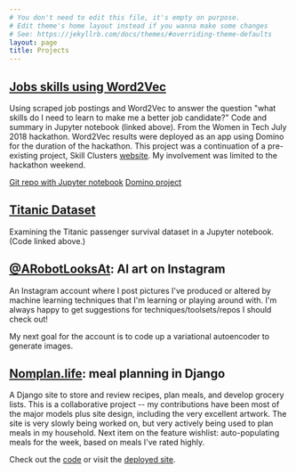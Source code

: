 ```yaml
---
# You don't need to edit this file, it's empty on purpose.
# Edit theme's home layout instead if you wanna make some changes
# See: https://jekyllrb.com/docs/themes/#overriding-theme-defaults
layout: page
title: Projects
---
```


## [Jobs skills using Word2Vec](https://github.com/alpha-tango/job-listings)
Using scraped job postings and Word2Vec to answer the question "what skills do I need to learn to make me a better job candidate?" Code and summary in Jupyter notebook (linked above). From the Women in Tech July 2018 hackathon. Word2Vec results were deployed as an app using Domino for the duration of the hackathon. This project was a continuation of a pre-existing project, Skill Clusters [website](http://skillclusters.com/sc). My involvement was limited to the hackathon weekend.

[Git repo with Jupyter notebook](https://github.com/alpha-tango/job-listings)
[Domino project](https://hackathon.domino.tech/u/atp/skillclusters)

## [Titanic Dataset](https://github.com/alpha-tango/titanic)
Examining the Titanic passenger survival dataset in a Jupyter notebook. (Code linked above.)

## [@ARobotLooksAt](https://www.instagram.com/arobotlooksat/): AI art on Instagram

An Instagram account where I post pictures I've produced or altered by machine learning techniques that I'm learning or playing around with. I'm always happy to get suggestions for techniques/toolsets/repos I should check out!

My next goal for the account is to code up a variational autoencoder to generate images.


## [Nomplan.life](http://nomplan.life/): meal planning in Django

A Django site to store and review recipes, plan meals, and develop grocery lists. This is a collaborative project -- my contributions have been most of the major models plus site design, including the very excellent artwork. The site is very slowly being worked on, but very actively being used to plan meals in my household. Next item on the feature wishlist: auto-populating meals for the week, based on meals I've rated highly.

Check out the [code](https://github.com/goobers/themenu) or visit the [deployed site](http://nomplan.life/).
